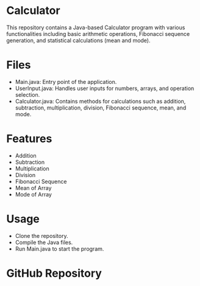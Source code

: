 # Calculator

This repository contains a Java-based Calculator program with various functionalities including basic arithmetic operations, Fibonacci sequence generation, and statistical calculations (mean and mode).

# Files
* Main.java: Entry point of the application.
* UserInput.java: Handles user inputs for numbers, arrays, and operation selection.
* Calculator.java: Contains methods for calculations such as addition, subtraction, multiplication, division, Fibonacci sequence, mean, and mode.

# Features
* Addition 
* Subtraction
* Multiplication
* Division
* Fibonacci Sequence
* Mean of Array
* Mode of Array

# Usage
* Clone the repository.
* Compile the Java files.
* Run Main.java to start the program.

# GitHub Repository
